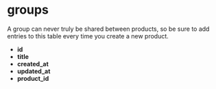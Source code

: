 # groups

A group can never truly be shared between products, so be sure to add entries to this table every time you create a new product.

- **id**
- **title**
- **created_at**
- **updated_at**
- **product_id**